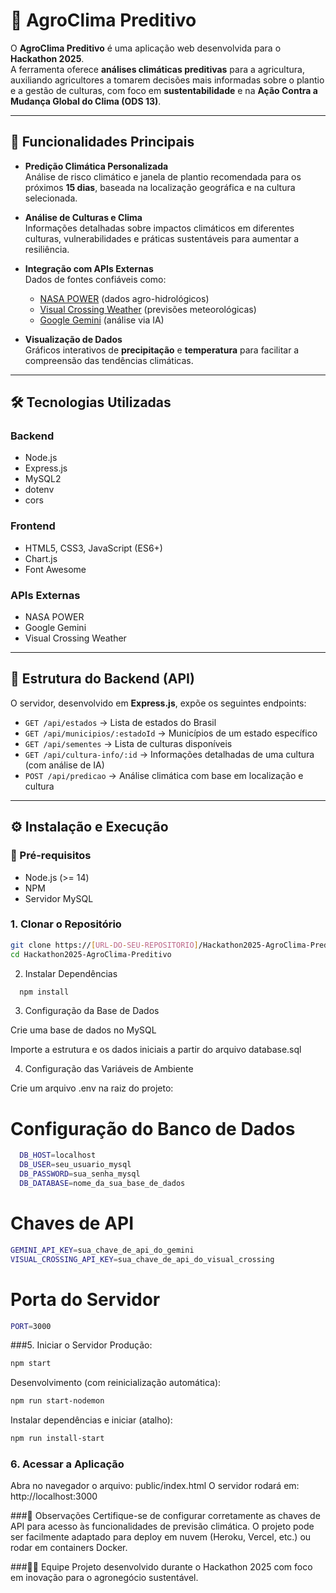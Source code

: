 # 🌱 AgroClima Preditivo

O **AgroClima Preditivo** é uma aplicação web desenvolvida para o **Hackathon 2025**.  
A ferramenta oferece **análises climáticas preditivas** para a agricultura, auxiliando agricultores a tomarem decisões mais informadas sobre o plantio e a gestão de culturas, com foco em **sustentabilidade** e na **Ação Contra a Mudança Global do Clima (ODS 13)**.

---

## 🚀 Funcionalidades Principais

- **Predição Climática Personalizada**  
  Análise de risco climático e janela de plantio recomendada para os próximos **15 dias**, baseada na localização geográfica e na cultura selecionada.

- **Análise de Culturas e Clima**  
  Informações detalhadas sobre impactos climáticos em diferentes culturas, vulnerabilidades e práticas sustentáveis para aumentar a resiliência.

- **Integração com APIs Externas**  
  Dados de fontes confiáveis como:
  - [NASA POWER](https://power.larc.nasa.gov/) (dados agro-hidrológicos)  
  - [Visual Crossing Weather](https://www.visualcrossing.com/) (previsões meteorológicas)  
  - [Google Gemini](https://deepmind.google/technologies/gemini/) (análise via IA)  

- **Visualização de Dados**  
  Gráficos interativos de **precipitação** e **temperatura** para facilitar a compreensão das tendências climáticas.

---

## 🛠️ Tecnologias Utilizadas

### Backend
- Node.js  
- Express.js  
- MySQL2  
- dotenv  
- cors  

### Frontend
- HTML5, CSS3, JavaScript (ES6+)  
- Chart.js  
- Font Awesome  

### APIs Externas
- NASA POWER  
- Google Gemini  
- Visual Crossing Weather  

---

## 🔧 Estrutura do Backend (API)

O servidor, desenvolvido em **Express.js**, expõe os seguintes endpoints:

- `GET /api/estados` → Lista de estados do Brasil  
- `GET /api/municipios/:estadoId` → Municípios de um estado específico  
- `GET /api/sementes` → Lista de culturas disponíveis  
- `GET /api/cultura-info/:id` → Informações detalhadas de uma cultura (com análise de IA)  
- `POST /api/predicao` → Análise climática com base em localização e cultura  

---

## ⚙️ Instalação e Execução

### 🔑 Pré-requisitos
- Node.js (>= 14)  
- NPM  
- Servidor MySQL  

### 1. Clonar o Repositório
```bash
git clone https://[URL-DO-SEU-REPOSITORIO]/Hackathon2025-AgroClima-Preditivo.git
cd Hackathon2025-AgroClima-Preditivo
```
2. Instalar Dependências

```bash 
  npm install
```

3. Configuração da Base de Dados

Crie uma base de dados no MySQL

Importe a estrutura e os dados iniciais a partir do arquivo database.sql

4. Configuração das Variáveis de Ambiente

Crie um arquivo .env na raiz do projeto:

# Configuração do Banco de Dados
```bash
  DB_HOST=localhost
  DB_USER=seu_usuario_mysql
  DB_PASSWORD=sua_senha_mysql
  DB_DATABASE=nome_da_sua_base_de_dados
```
# Chaves de API
```bash
GEMINI_API_KEY=sua_chave_de_api_do_gemini
VISUAL_CROSSING_API_KEY=sua_chave_de_api_do_visual_crossing
```
# Porta do Servidor
```bash
PORT=3000
```
###5. Iniciar o Servidor
Produção:
```bash
npm start
```

Desenvolvimento (com reinicialização automática):
```bash
npm run start-nodemon
```

Instalar dependências e iniciar (atalho):
```bash
npm run install-start
```

### 6. Acessar a Aplicação
Abra no navegador o arquivo:
public/index.html
O servidor rodará em: http://localhost:3000

###📌 Observações
Certifique-se de configurar corretamente as chaves de API para acesso às funcionalidades de previsão climática.
O projeto pode ser facilmente adaptado para deploy em nuvem (Heroku, Vercel, etc.) ou rodar em containers Docker.

###👨‍💻 Equipe
Projeto desenvolvido durante o Hackathon 2025 com foco em inovação para o agronegócio sustentável.
